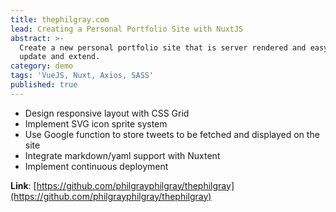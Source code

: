 ```yaml
---
title: thephilgray.com
lead: Creating a Personal Portfolio Site with NuxtJS
abstract: >-
  Create a new personal portfolio site that is server rendered and easy to
  update and extend.
category: demo
tags: 'VueJS, Nuxt, Axios, SASS'
published: true
---
```


* Design responsive layout with CSS Grid
* Implement SVG icon sprite system
* Use Google function to store tweets to be fetched and displayed on the site
* Integrate markdown/yaml support with Nuxtent
* Implement continuous deployment

**Link**: [https://github.com/philgrayphilgray/thephilgray](https://github.com/philgrayphilgray/thephilgray)

